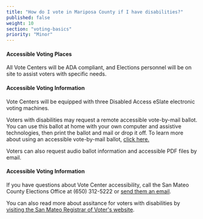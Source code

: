 ```yaml
---
title: "How do I vote in Mariposa County if I have disabilities?"
published: false
weight: 10
section: "voting-basics"
priority: "Minor"
---
```


#### Accessible Voting Places    

All Vote Centers will be ADA compliant, and Elections personnel will be on site to assist voters with specific needs.  

#### Accessible Voting Information    

Vote Centers will be equipped with three Disabled Access eSlate electronic voting machines.  

Voters with disabilities may request a remote accessible vote-by-mail ballot. You can use this ballot at home with your own computer and assistive technologies, then print the ballot and mail or drop it off. To learn more about using an accessible vote-by-mail ballot, [click here.](https://www.smcacre.org/accessible-vote-mail) 

Voters can also request audio ballot information and accessible PDF files by email.  

#### Accessible Voting Information  

If you have questions about Vote Center accessibility, call the San Mateo County Elections Office at (650) 312-5222 or [send them an email](mailto:registrar@smcacre.org).

You can also read more about assitance for voters with disabilities by [visiting the San Mateo Registrar of Voter's website](https://www.smcacre.org/assistance-voters-disabilities).